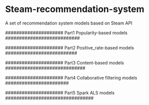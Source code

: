 # Steam-recommendation-system
A set of recommendation system models based on Steam API

##################### Part1 Popularity-based models ###########################

##################### Part2 Positive_rate-based models ##########################

##################### Part3 Content-based models  #############################

##################### Part4 Collaborative filtering models #######################

##################### Part5 Spark ALS models ################################
